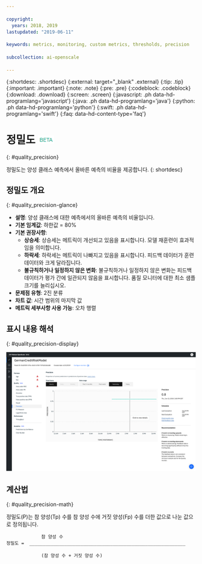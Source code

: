 ```yaml
---

copyright:
  years: 2018, 2019
lastupdated: "2019-06-11"

keywords: metrics, monitoring, custom metrics, thresholds, precision

subcollection: ai-openscale

---
```


{:shortdesc: .shortdesc}
{:external: target="_blank" .external}
{:tip: .tip}
{:important: .important}
{:note: .note}
{:pre: .pre}
{:codeblock: .codeblock}
{:download: .download}
{:screen: .screen}
{:javascript: .ph data-hd-programlang='javascript'}
{:java: .ph data-hd-programlang='java'}
{:python: .ph data-hd-programlang='python'}
{:swift: .ph data-hd-programlang='swift'}
{:faq: data-hd-content-type='faq'}

# 정밀도 ![베타 태그](images/beta.png)
{: #quality_precision}

정밀도는 양성 클래스 예측에서 올바른 예측의 비율을 제공합니다.
{: shortdesc}

## 정밀도 개요
{: #quality_precision-glance}

- **설명**: 양성 클래스에 대한 예측에서의 올바른 예측의 비율입니다.
- **기본 임계값**: 하한값 = 80%
- **기본 권장사항**:
   - **상승세**: 상승세는 메트릭이 개선되고 있음을 표시합니다. 모델 재훈련이 효과적임을 의미합니다.
   - **하락세**: 하락세는 메트릭이 나빠지고 있음을 표시합니다. 피드백 데이터가 훈련 데이터와 크게 달라집니다.
   - **불규칙하거나 일정하지 않은 변화**: 불규칙하거나 일정하지 않은 변화는 피드백 데이터가 평가 간에 일관되지 않음을 표시합니다. 품질 모니터에 대한 최소 샘플 크기를 늘리십시오.
- **문제점 유형**: 2진 분류
- **차트 값**: 시간 범위의 마지막 값
- **메트릭 세부사항 사용 가능**: 오차 행렬

## 표시 내용 해석
{: #quality_precision-display}

![정밀도 차트가 표시되어 있습니다.](images/quality-precision.png)

## 계산법
{: #quality_precision-math}

정밀도(P)는 참 양성(Tp) 수를 참 양성 수에 거짓 양성(Fp) 수를 더한 값으로 나눈 값으로 정의됩니다. 


```
             참 양성 수
정밀도 =  __________________________________________________________

             (참 양성 수 + 거짓 양성 수)
```
